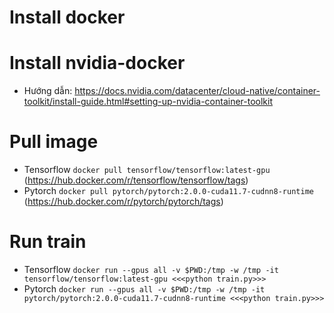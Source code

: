 # Install docker
# Install nvidia-docker
- Hướng dẫn: https://docs.nvidia.com/datacenter/cloud-native/container-toolkit/install-guide.html#setting-up-nvidia-container-toolkit

# Pull image
- Tensorflow
```docker pull tensorflow/tensorflow:latest-gpu``` (https://hub.docker.com/r/tensorflow/tensorflow/tags)
- Pytorch
```docker pull pytorch/pytorch:2.0.0-cuda11.7-cudnn8-runtime``` (https://hub.docker.com/r/pytorch/pytorch/tags)
# Run train
- Tensorflow
```docker run --gpus all -v $PWD:/tmp -w /tmp -it tensorflow/tensorflow:latest-gpu <<<python train.py>>>```
- Pytorch
```docker run --gpus all -v $PWD:/tmp -w /tmp -it pytorch/pytorch:2.0.0-cuda11.7-cudnn8-runtime <<<python train.py>>>```